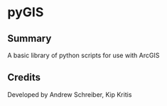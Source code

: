 # pyGIS

## Summary

A basic library of python scripts for use with ArcGIS

## Credits

Developed by Andrew Schreiber, Kip Kritis
